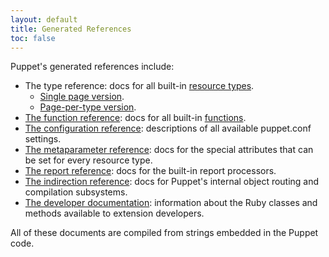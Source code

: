 ```yaml
---
layout: default
title: Generated References
toc: false
---
```



Puppet's generated references include:

* The type reference: docs for all built-in [resource types](/puppet/latest/reference/lang_resources.html).
    * [Single page version](/puppet/latest/reference/type.html).
    * [Page-per-type version](/puppet/latest/reference/types/).
* [The function reference](/puppet/latest/reference/function.html): docs for all built-in [functions](/puppet/latest/reference/lang_functions.html).
* [The configuration reference](/puppet/latest/reference/configuration.html): descriptions of all available puppet.conf settings.
* [The metaparameter reference](/puppet/latest/reference/metaparameter.html): docs for the special attributes that can be set for every resource type.
* [The report reference](/puppet/latest/reference/report.html): docs for the built-in report processors.
* [The indirection reference](/puppet/latest/reference/indirection.html): docs for Puppet's internal object routing and compilation subsystems.
* [The developer documentation](/puppet/latest/reference/yard): information about the Ruby classes and methods available to extension developers.

All of these documents are compiled from strings embedded in the Puppet code.

